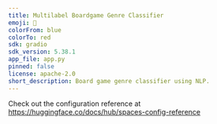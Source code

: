 ```yaml
---
title: Multilabel Boardgame Genre Classifier
emoji: 🦀
colorFrom: blue
colorTo: red
sdk: gradio
sdk_version: 5.38.1
app_file: app.py
pinned: false
license: apache-2.0
short_description: Board game genre classifier using NLP.
---
```


Check out the configuration reference at https://huggingface.co/docs/hub/spaces-config-reference
